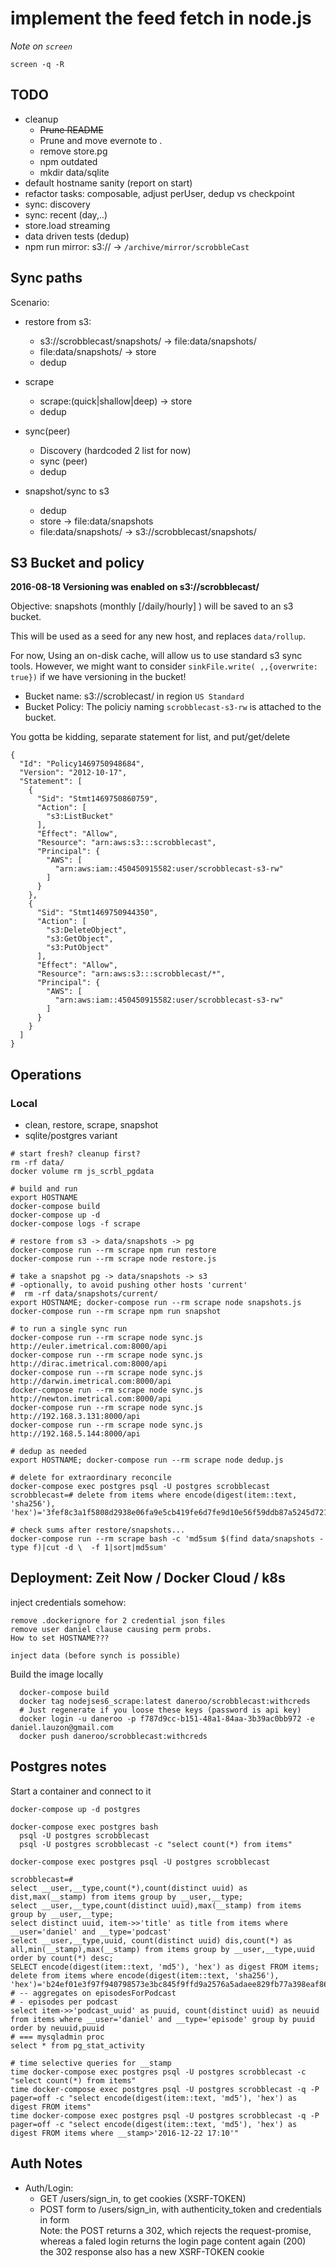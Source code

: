 # implement the feed fetch in node.js

_Note on `screen`_
```
screen -q -R
```

## TODO

- cleanup
  - ~~Prune README~~
  - Prune and move evernote to .
  - remove store.pg
  - npm outdated
  - mkdir data/sqlite
- default hostname sanity (report on start)
- refactor tasks: composable, adjust perUser, dedup vs checkpoint
- sync: discovery
- sync: recent (day,..)
- store.load streaming
- data driven tests (dedup)
- npm run mirror: s3:// -> `/archive/mirror/scrobbleCast`

## Sync paths

Scenario:

- restore from s3: 
  - s3://scrobblecast/snapshots/ -> file:data/snapshots/
  - file:data/snapshots/ -> store
  - dedup

- scrape
  - scrape:(quick|shallow|deep) -> store
  - dedup

- sync(peer)
  - Discovery (hardcoded 2 list for now)
  - sync (peer)
  - dedup

- snapshot/sync to s3
  - dedup
  - store -> file:data/snapshots
  - file:data/snapshots/ ->  s3://scrobblecast/snapshots/

## S3 Bucket and policy

**2016-08-18 Versioning was enabled on s3://scrobblecast/**


Objective: snapshots (monthly [/daily/hourly] ) will be saved to an s3 bucket.

This will be used as a seed for any new host, and replaces `data/rollup`.

For now, Using an on-disk cache, will allow us to use standard s3 sync tools.
However, we might want to consider `sinkFile.write( ,,{overwrite: true})` if we have versioning in the bucket!

- Bucket name: s3://scroblecast/ in region `US Standard`
- Bucket Policy: The policiy naming `scrobblecast-s3-rw` is attached to the bucket.

You gotta be kidding, separate statement for list, and put/get/delete
```
{
  "Id": "Policy1469750948684",
  "Version": "2012-10-17",
  "Statement": [
    {
      "Sid": "Stmt1469750860759",
      "Action": [
        "s3:ListBucket"
      ],
      "Effect": "Allow",
      "Resource": "arn:aws:s3:::scrobblecast",
      "Principal": {
        "AWS": [
          "arn:aws:iam::450450915582:user/scrobblecast-s3-rw"
        ]
      }
    },
    {
      "Sid": "Stmt1469750944350",
      "Action": [
        "s3:DeleteObject",
        "s3:GetObject",
        "s3:PutObject"
      ],
      "Effect": "Allow",
      "Resource": "arn:aws:s3:::scrobblecast/*",
      "Principal": {
        "AWS": [
          "arn:aws:iam::450450915582:user/scrobblecast-s3-rw"
        ]
      }
    }
  ]
}
```

## Operations
### Local
- clean, restore, scrape, snapshot
- sqlite/postgres variant

```
# start fresh? cleanup first?
rm -rf data/
docker volume rm js_scrbl_pgdata

# build and run
export HOSTNAME
docker-compose build
docker-compose up -d
docker-compose logs -f scrape

# restore from s3 -> data/snapshots -> pg
docker-compose run --rm scrape npm run restore
docker-compose run --rm scrape node restore.js

# take a snapshot pg -> data/snapshots -> s3
# -optionally, to avoid pushing other hosts 'current'
#  rm -rf data/snapshots/current/
export HOSTNAME; docker-compose run --rm scrape node snapshots.js
docker-compose run --rm scrape npm run snapshot

# to run a single sync run
docker-compose run --rm scrape node sync.js http://euler.imetrical.com:8000/api
docker-compose run --rm scrape node sync.js http://dirac.imetrical.com:8000/api
docker-compose run --rm scrape node sync.js http://darwin.imetrical.com:8000/api
docker-compose run --rm scrape node sync.js http://newton.imetrical.com:8000/api
docker-compose run --rm scrape node sync.js http://192.168.3.131:8000/api
docker-compose run --rm scrape node sync.js http://192.168.5.144:8000/api

# dedup as needed
export HOSTNAME; docker-compose run --rm scrape node dedup.js

# delete for extraordinary reconcile
docker-compose exec postgres psql -U postgres scrobblecast
scrobblecast=# delete from items where encode(digest(item::text, 'sha256'), 'hex')='3fef8c3a1f5808d2938e06fa9e5cb419fe6d7fe9d10e56f59ddb87a5245d7211';

# check sums after restore/snapshots...
docker-compose run --rm scrape bash -c 'md5sum $(find data/snapshots -type f)|cut -d \  -f 1|sort|md5sum'

```

## Deployment: Zeit Now / Docker Cloud / k8s
inject credentials somehow:
```
remove .dockerignore for 2 credential json files
remove user daniel clause causing perm probs.
How to set HOSTNAME???

inject data (before synch is possible)
```

Build the image locally
```
  docker-compose build
  docker tag nodejses6_scrape:latest daneroo/scrobblecast:withcreds
  # Just regenerate if you loose these keys (password is api key)
  docker login -u daneroo -p f787d9cc-b151-48a1-84aa-3b39ac0bb972 -e daniel.lauzon@gmail.com
  docker push daneroo/scrobblecast:withcreds
```

## Postgres notes

Start a container and connect to it

```
docker-compose up -d postgres

docker-compose exec postgres bash
  psql -U postgres scrobblecast
  psql -U postgres scrobblecast -c "select count(*) from items"

docker-compose exec postgres psql -U postgres scrobblecast

scrobblecast=#
select __user,__type,count(*),count(distinct uuid) as dist,max(__stamp) from items group by __user,__type;
select __user,__type,count(distinct uuid),max(__stamp) from items group by __user,__type;
select distinct uuid, item->>'title' as title from items where __user='daniel' and __type='podcast'
select __user,__type,uuid, count(distinct uuid) dis,count(*) as all,min(__stamp),max(__stamp) from items group by __user,__type,uuid order by count(*) desc;
SELECT encode(digest(item::text, 'md5'), 'hex') as digest FROM items;
delete from items where encode(digest(item::text, 'sha256'), 'hex')='b24ef01e3f97f940798573e3bc845f9ffd9a2576a5adaee829fb77a398eaf863';
# -- aggregates on episodesForPodcast
# - episodes per podcast
select item->>'podcast_uuid' as puuid, count(distinct uuid) as neuuid from items where __user='daniel' and __type='episode' group by puuid order by neuuid,puuid
# === mysqladmin proc
select * from pg_stat_activity

# time selective queries for __stamp
time docker-compose exec postgres psql -U postgres scrobblecast -c "select count(*) from items"
time docker-compose exec postgres psql -U postgres scrobblecast -q -P pager=off -c "select encode(digest(item::text, 'md5'), 'hex') as digest FROM items"
time docker-compose exec postgres psql -U postgres scrobblecast -q -P pager=off -c "select encode(digest(item::text, 'md5'), 'hex') as digest FROM items where __stamp>'2016-12-22 17:10'"
```    

## Auth Notes

- Auth/Login: 
  - GET /users/sign_in, to get cookies (XSRF-TOKEN)
  - POST form to /users/sign_in, with authenticity_token and credentials in form  
    Note: the POST returns a 302, which rejects the request-promise,  
    whereas a faled login returns the login page content again (200)  
    the 302 response also has a new XSRF-TOKEN cookie  
